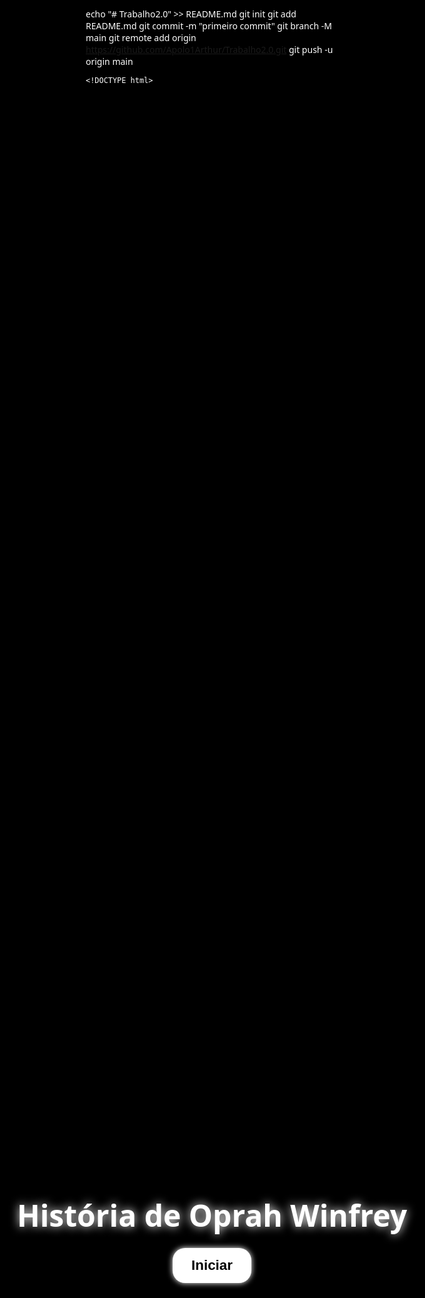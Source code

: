echo "# Trabalho2.0" >> README.md 
git init 
git add README.md 
git commit -m "primeiro commit" 
git branch -M main 
git remote add origin https://github.com/Apolo1Arthur/Trabalho2.0.git
 git push -u origin main


    <!DOCTYPE html>
<html lang="pt-br">
<head>
  <meta charset="UTF-8" />
  <meta name="viewport" content="width=device-width, initial-scale=1" />
  <title>História de Oprah Winfrey</title>
  <style>
    * { margin: 0; padding: 0; box-sizing: border-box; }
    html, body {
      height: 100%; width: 100%;
      font-family: 'Segoe UI', Tahoma, Geneva, Verdana, sans-serif;
      background-color: black;
      color: white;
      overflow: hidden;
    }
    #slide {
      position: absolute;
      inset: 0;
      background-size: cover;
      background-position: center;
      display: flex;
      flex-direction: column;
      justify-content: flex-end;
      align-items: center;
      padding: 40px 60px 80px;
      text-align: center;
    }
    #textBox {
      max-width: 900px;
      background: rgba(0,0,0,0.6);
      border-radius: 15px;
      padding: 20px 30px;
      font-size: 1.3rem;
      line-height: 1.6;
      animation: textIntro 2s ease forwards;
    }
    #controls, #extraControls {
      position: fixed;
      bottom: 20px;
      display: none;
      gap: 15px;
      left: 50%;
      transform: translateX(-50%);
      z-index: 10;
    }
    button {
      padding: 12px 22px;
      font-size: 1.1rem;
      border: none;
      border-radius: 10px;
      background-color: rgba(255,255,255,0.85);
      cursor: pointer;
      transition: transform 0.2s, background-color 0.3s;
    }
    button:hover:not(:disabled) {
      transform: scale(1.05);
      background-color: white;
    }
    button:disabled {
      background-color: rgba(180,180,180,0.4);
      cursor: default;
    }
    #startScreen {
      position: absolute;
      inset: 0;
      background-image: url('st0.jpg');
      background-size: cover;
      background-position: center;
      display: flex;
      justify-content: center;
      align-items: center;
      flex-direction: column;
      z-index: 100;
    }
    #startBtn {
      margin-top: 20px;
      padding: 15px 30px;
      font-size: 1.4rem;
      border-radius: 20px;
      background-color: white;
      color: black;
      font-weight: bold;
      box-shadow: 0 0 10px white;
    }

    /* Texto derretido/animado */
    .meltText {
      font-size: 1.3rem;
      animation: melt 2s ease forwards;
    }
    @keyframes melt {
      0% { transform: scaleY(1.2) skewY(2deg); filter: blur(2px); opacity: 0; }
      50% { transform: scaleY(0.8) skewY(-3deg); filter: blur(1px); opacity: 1; }
      100% { transform: scaleY(1) skewY(0); filter: blur(0); opacity: 1; }
    }

    /* Slide animações */
    .slideIn { animation: fadeSlide 2s ease forwards; }
    @keyframes fadeSlide {
      from { opacity: 0; transform: scale(1.1); }
      to { opacity: 1; transform: scale(1); }
    }

  </style>
</head>
<body>

<div id="startScreen">
  <h1 style="font-size:3rem; text-shadow: 0 0 15px white;">História de Oprah Winfrey</h1>
  <button id="startBtn">Iniciar</button>
</div>

<div id="slide"></div>
<div id="textBox" class="meltText"></div>

<div id="controls">
  <button id="prevBtn">Anterior</button>
  <button id="nextBtn">Próximo</button>
</div>

<div id="extraControls">
  <button id="chapterBtn">Ver Capítulos</button>
</div>

<audio id="backgroundMusic" autoplay loop></audio>
<audio id="clickSound" src="ip.wav"></audio>

<script>
  const slide = document.getElementById('slide');
  const textBox = document.getElementById('textBox');
  const startScreen = document.getElementById('startScreen');
  const startBtn = document.getElementById('startBtn');
  const prevBtn = document.getElementById('prevBtn');
  const nextBtn = document.getElementById('nextBtn');
  const chapterBtn = document.getElementById('chapterBtn');
  const controls = document.getElementById('controls');
  const extraControls = document.getElementById('extraControls');
  const bgMusic = document.getElementById('backgroundMusic');
  const clickSound = document.getElementById('clickSound');

  const textos = [
    "", // 0 - início
    "Capítulo 1: Oprah nasceu no Mississippi em uma família pobre, superando desafios desde cedo.",
    "Capítulo 2: Uma infância de dificuldades e abusos moldou sua força e empatia.",
    "Capítulo 3: Aos 19 anos, sua carreira começou na TV local, onde seu carisma brilhou.",
    "Capítulo 4: Com seu talk show, Oprah impactou a cultura americana profundamente.",
    "Capítulo 5: Tornou-se uma empresária poderosa e símbolo de empoderamento feminino.",
    "Capítulo 6: Seu legado vai além da mídia — é um ícone de transformação e generosidade.",
    "Menu de Capítulos: Selecione um capítulo para visitar diretamente."
  ];

  const imagens = [
    "", "st1.jpg", "st2.gif", "st3.gif", "st4.gif", "st5.gif", "st6.jpg", "stx.jpg"
  ];

  const musicas = [
    "", "musica1.mp3", "musica2.mp3", "musica3.mp3", "musica4.mp3", "musica5.mp3", "musica6.mp3", "musicax.mp3"
  ];

  let currentIndex = 0;

  function updateSlide() {
    clickSound.play();
    if (currentIndex === 0) return;

    slide.className = 'slideIn';
    textBox.className = 'meltText';

    slide.style.backgroundImage = `url(${imagens[currentIndex]})`;
    textBox.textContent = textos[currentIndex];

    bgMusic.src = musicas[currentIndex];
    bgMusic.play();

    prevBtn.disabled = currentIndex === 1;
    nextBtn.disabled = currentIndex >= textos.length - 2;
  }

  prevBtn.onclick = () => {
    if (currentIndex > 1) {
      currentIndex--;
      updateSlide();
    }
  };

  nextBtn.onclick = () => {
    if (currentIndex < textos.length - 2) {
      currentIndex++;
      updateSlide();
    }
  };

  startBtn.onclick = () => {
    startScreen.style.display = 'none';
    currentIndex = 1;
    controls.style.display = 'flex';
    extraControls.style.display = 'flex';
    updateSlide();
  };

  chapterBtn.onclick = () => {
    currentIndex = textos.length - 1; // índice do menu de capítulos
    updateSlide();
  };
</script>
</body>
</html>
